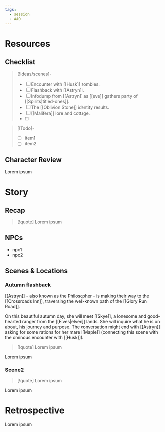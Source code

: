 ```yaml
---
tags:
  - session
  - AAO
---
```

# Resources
## Checklist

>[!Ideas/scenes]-
>- [ ] Encounter with [[Husk]] zombies.
>- [ ] Flashback with [[Astryn]].
>- [ ] Infodump from [[Astryn]] as [[eve]] gathers party of [[Spirits|titled-ones]].
>- [ ] The [[Oblivion Stone]] identity results.
>- [ ] [[Malifera]] lore and cottage.
>- [ ] 

>[!Todo]-
>- [ ] item1
>- [ ] item2


## Character Review
Lorem ipsum
# Story

## Recap

>[!quote]
>Lorem ipsum
## NPCs
- npc1
- npc2
## Scenes & Locations
### Autumn flashback
[[Astryn]] - also known as the Philosopher - is making their way to the [[Crossroads Inn]], traversing the well-known path of the [[Glory Run Road]].

On this beautiful autumn day, she will meet [[Skye]], a lonesome and good-hearted ranger from the [[Elves|elven]] lands. She will inquire what he is on about, his journey and purpose. The conversation might end with [[Astryn]] asking for some rations for her mare [[Maple]] (connecting this scene with the ominous encounter with [[Husk]]).

>[!quote]
>Lorem ipsum

Lorem ipsum
### Scene2

>[!quote]
>Lorem ipsum

Lorem ipsum
# Retrospective
Lorem ipsum